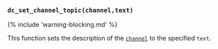 ### `dc_set_channel_topic(channel,text)`

{% include 'warning-blocking.md' %}

This function sets the description of the [`channel`](../values/channel)
to the specified `text`.